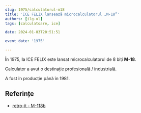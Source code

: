 ```yaml
---
slug: 1975/calculatorul-m18
title: 'ICE FELIX lansează microcalculatorul „M-18”'
authors: [ilg-ul]
tags: [calculatoare, ice]

date: 2024-01-03T20:51:51

event_date: '1975'

---
```


În 1975, la ICE FELIX este lansat microcalculatorul de 8 biți **M-18**.

<!-- truncate -->

Calculator a avut o destinație profesională / industrială.

A fost în producție până în 1981.

## Referințe

- [retro-it - M-118b](https://retroit.ro/product/m18b/)
